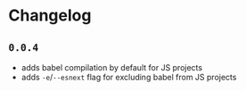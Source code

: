 # Changelog

## `0.0.4`

- adds babel compilation by default for JS projects
- adds `-e`/`--esnext` flag for excluding babel from JS projects